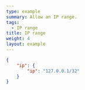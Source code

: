 ```yaml
---
type: example
summary: Allow an IP range.
tags:
  - IP range
title: IP range
weight: 4
layout: example
---
```


```json
{
	"ip": {
		"ip": "127.0.0.1/32"
	}
}
```
